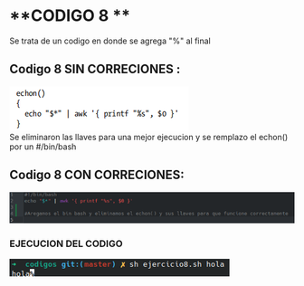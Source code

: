 # **CODIGO 8 **
Se trata de un codigo en donde se agrega "%" al final 

## Codigo 8 SIN CORRECIONES : 
![codigo8.png](codigo8.png)
<br>
Se eliminaron las llaves para una mejor ejecucion y se remplazo el echon() por un #/bin/bash 
<br>

## Codigo 8 CON CORRECIONES: 
![CODIGO8.png](CODIGO8.png)

### **EJECUCION DEL CODIGO**
![ejecucion.png](ejecucion.png)